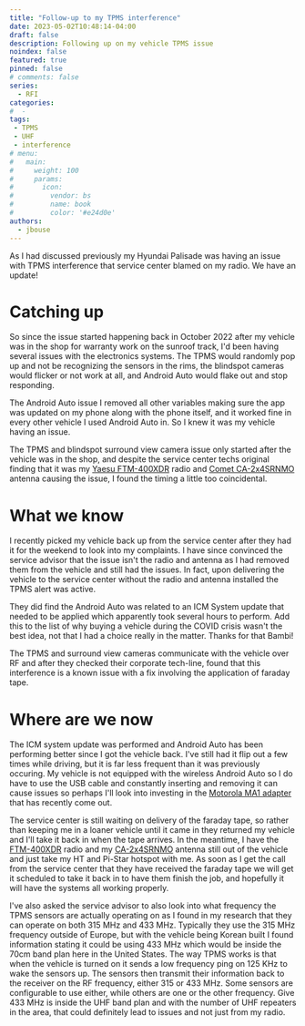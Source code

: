```yaml
---
title: "Follow-up to my TPMS interference"
date: 2023-05-02T10:48:14-04:00
draft: false
description: Following up on my vehicle TPMS issue
noindex: false
featured: true
pinned: false
# comments: false
series:
  - RFI
categories:
#  - 
tags:
 - TPMS
 - UHF
 - interference
# menu:
#   main:
#     weight: 100
#     params:
#       icon:
#         vendor: bs
#         name: book
#         color: '#e24d0e'
authors:
  - jbouse
---
```


As I had discussed previously my Hyundai Palisade was having an issue
with TPMS interference that service center blamed on my radio. We have
an update!

<!--more-->

# Catching up

So since the issue started happening back in October 2022 after my vehicle
was in the shop for warranty work on the sunroof track, I'd been having
several issues with the electronics systems. The TPMS would randomly pop
up and not be recognizing the sensors in the rims, the blindspot cameras
would flicker or not work at all, and Android Auto would flake out and
stop responding.

The Android Auto issue I removed all other variables making sure the app
was updated on my phone along with the phone itself, and it worked fine in
every other vehicle I used Android Auto in. So I knew it was my vehicle
having an issue.

The TPMS and blindspot surround view camera issue only started after the
vehicle was in the shop, and despite the service center techs original
finding that it was my [Yaesu FTM-400XDR][FTM-400XDR] radio and 
[Comet CA-2x4SRNMO][CA-2x4SRNMO] antenna causing the issue, I found the
timing a little too coincidental.

# What we know

I recently picked my vehicle back up from the service center after they
had it for the weekend to look into my complaints. I have since convinced
the service advisor that the issue isn't the radio and antenna as I had
removed them from the vehicle and still had the issues. In fact, upon
delivering the vehicle to the service center without the radio and antenna
installed the TPMS alert was active.

They did find the Android Auto was related to an ICM System update that
needed to be applied which apparently took several hours to perform. Add
this to the list of why buying a vehicle during the COVID crisis wasn't
the best idea, not that I had a choice really in the matter. Thanks for
that Bambi!

The TPMS and surround view cameras communicate with the vehicle over RF
and after they checked their corporate tech-line, found that this
interference is a known issue with a fix involving the application of
faraday tape.

# Where are we now

The ICM system update was performed and Android Auto has been performing
better since I got the vehicle back. I've still had it flip out a few
times while driving, but it is far less frequent than it was previously
occuring. My vehicle is not equipped with the wireless Android Auto so 
I do have to use the USB cable and constantly inserting and removing it
can cause issues so perhaps I'll look into investing in the [Motorola MA1
adapter] that has recently come out.

The service center is still waiting on delivery of the faraday tape, so
rather than keeping me in a loaner vehicle until it came in they returned
my vehicle and I'll take it back in when the tape arrives. In the
meantime, I have the [FTM-400XDR] radio and my [CA-2x4SRNMO] antenna
still out of the vehicle and just take my HT and Pi-Star hotspot with me.
As soon as I get the call from the service center that they have received
the faraday tape we will get it scheduled to take it back in to have them
finish the job, and hopefully it will have the systems all working
properly.

I've also asked the service advisor to also look into what frequency the
TPMS sensors are actually operating on as I found in my research that 
they can operate on both 315 MHz and 433 MHz. Typically they use the 315
MHz frequency outside of Europe, but with the vehicle being Korean built
I found information stating it could be using 433 MHz which would be 
inside the 70cm band plan here in the United States. The way TPMS works is
that when the vehicle is turned on it sends a low frequency ping on 125 KHz to wake the sensors up. The sensors then transmit their information
back to the receiver on the RF frequency, either 315 or 433 MHz. Some
sensors are configurable to use either, while others are one or the other
frequency. Give 433 MHz is inside the UHF band plan and with the number
of UHF repeaters in the area, that could definitely lead to issues and 
not just from my radio.


[FTM-400XDR]: https://www.hamradio.com/detail.cfm?pid=H0-014544 "Yaesu FTM-400XDR Dual Band transceiver"
[CA-2x4SRNMO]: https://www.hamradio.com/detail.cfm?pid=H0-011146 "Comet CA-2x4SRNMO mobile antenna"
[Motorola MA1 adapter]: https://motorolasound.com/audio-products/android-auto/ma1 "Motorola MA1 wireless car adapter for Android Auto"